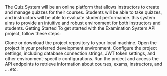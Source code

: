 The Quiz System will be an online platform that allows instructors to create and manage quizzes for their courses. Students will be able to take quizzes, and instructors will be able to evaluate student performance. this system aims to provide an intuitive and robust environment for both instructors and students.
Getting Started
To get started with the Examination System API project, follow these steps:

Clone or download the project repository to your local machine.
Open the project in your preferred development environment.
Configure the project settings, including database connection strings, JWT token settings, and other environment-specific configurations.
Run the project and access the API endpoints to retrieve information about courses, exams, instructors, and ... etc.
